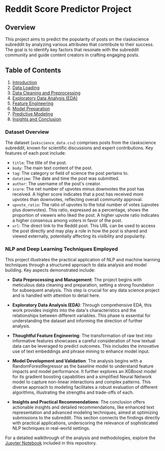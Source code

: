 # Reddit Score Predictor Project

## Overview
This project aims to predict the popularity of posts on the r/askscience subreddit by analyzing various attributes that contribute to their success. The goal is to identify key factors that resonate with the subreddit community and guide content creators in crafting engaging posts.

## Table of Contents
1. [Introduction](#introduction)
2. [Data Loading](#data-loading)
3. [Data Cleaning and Preprocessing](#data-cleaning-and-preprocessing)
4. [Exploratory Data Analysis (EDA)](#exploratory-data-analysis-eda)
5. [Feature Engineering](#feature-engineering)
6. [Model Preparation](#model-preparation)
7. [Predictive Modeling](#predictive-modeling)
8. [Insights and Conclusion](#insights-and-conclusion)

### Dataset Overview
The dataset (`askscience_data.csv`) comprises posts from the r/askscience subreddit, known for scientific discussions and expert contributions. Key features of each post include:
- `title`: The title of the post.
- `body`: The main text content of the post.
- `tag`: The category or field of science the post pertains to.
- `datetime`: The date and time the post was submitted.
- `author`: The username of the post's creator.
- `score`: The net number of upvotes minus downvotes the post has received. A higher score indicates that a post has received more upvotes than downvotes, reflecting overall community approval.
- `upvote_ratio`: The ratio of upvotes to the total number of votes (upvotes plus downvotes). This ratio, expressed as a percentage, shows the proportion of viewers who liked the post. A higher upvote ratio indicates a higher consensus among voters in favor of the post.
- `url`: The direct link to the Reddit post. This URL can be used to access the post directly and may play a role in how the post is shared and viewed externally, potentially affecting its visibility and popularity.

### NLP and Deep Learning Techniques Employed

This project illustrates the practical application of NLP and machine learning techniques through a structured approach to data analysis and model building. Key aspects demonstrated include:

- **Data Preprocessing and Management**: The project begins with meticulous data cleaning and preparation, setting a strong foundation for subsequent analysis. This step is crucial for any data science project and is handled with attention to detail here.

- **Exploratory Data Analysis (EDA)**: Through comprehensive EDA, this work provides insights into the data's characteristics and the relationships between different variables. This phase is essential for understanding the dataset and informing the direction of further analysis.

- **Thoughtful Feature Engineering**: The transformation of raw text into informative features showcases a careful consideration of how textual data can be leveraged to predict outcomes. This includes the innovative use of text embeddings and phrase mining to enhance model input.

- **Model Development and Validation**: The analysis begins with a RandomForestRegressor as the baseline model to understand feature impacts and model performance. It further explores an XGBoost model for its gradient boosting capabilities and a simplified Neural Network model to capture non-linear interactions and complex patterns. This diverse approach to modeling facilitates a robust evaluation of different algorithms, illustrating the strengths and trade-offs of each.

- **Insights and Practical Recommendations**: The conclusion offers actionable insights and detailed recommendations, like enhanced text representation and advanced modeling techniques, aimed at optimizing submissions to the subreddit. This section connects the findings directly with practical applications, underscoring the relevance of sophisticated NLP techniques in real-world settings.


For a detailed walkthrough of the analysis and methodologies, explore the [Jupyter Notebook](https://github.com/towardsNLP/Reddit-Score-Predictor/blob/main/RedditScorePredictor.ipynb) included in this repository.

